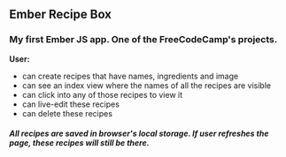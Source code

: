 ## Ember Recipe Box
### My first Ember JS app. One of the FreeCodeCamp's projects.
**User:**

* can create recipes that have names, ingredients and image
* can see an index view where the names of all the recipes are visible
* can click into any of those recipes to view it
* can live-edit these recipes
* can delete these recipes

##### All recipes are saved in browser's local storage. If user refreshes the page, these recipes will still be there. 
